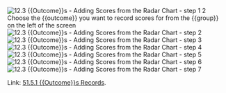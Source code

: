 ![12.3 {{Outcome}}s - Adding Scores from the Radar Chart - step 1](12.3_Outcomes_-_Adding_Scores_from_the_Radar_Chart_im_1.png)
2 Choose the {{outcome}} you want to record scores for from the {{group}} on the left of the screen
![12.3 {{Outcome}}s - Adding Scores from the Radar Chart - step 2](12.3_Outcomes_-_Adding_Scores_from_the_Radar_Chart_im_2.png)
![12.3 {{Outcome}}s - Adding Scores from the Radar Chart - step 3](12.3_Outcomes_-_Adding_Scores_from_the_Radar_Chart_im_3.png)
![12.3 {{Outcome}}s - Adding Scores from the Radar Chart - step 4](12.3_Outcomes_-_Adding_Scores_from_the_Radar_Chart_im_4.png)
![12.3 {{Outcome}}s - Adding Scores from the Radar Chart - step 5](12.3_Outcomes_-_Adding_Scores_from_the_Radar_Chart_im_5.png)
![12.3 {{Outcome}}s - Adding Scores from the Radar Chart - step 6](12.3_Outcomes_-_Adding_Scores_from_the_Radar_Chart_im_6.png)
![12.3 {{Outcome}}s - Adding Scores from the Radar Chart - step 7](12.3_Outcomes_-_Adding_Scores_from_the_Radar_Chart_im_7.png)

Link:  [51.5.1 {{Outcome}}s Records](https://lamplight.online/en/help/index/p/51.5.1).
